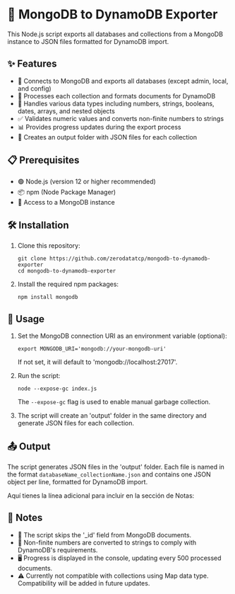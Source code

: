 # 🔄 MongoDB to DynamoDB Exporter

This Node.js script exports all databases and collections from a MongoDB instance to JSON files formatted for DynamoDB import.

## ✨ Features

- 🔌 Connects to MongoDB and exports all databases (except admin, local, and config)
- 🔄 Processes each collection and formats documents for DynamoDB
- 🔢 Handles various data types including numbers, strings, booleans, dates, arrays, and nested objects
- ✅ Validates numeric values and converts non-finite numbers to strings
- 📊 Provides progress updates during the export process
- 📁 Creates an output folder with JSON files for each collection

## 📋 Prerequisites

- 🟢 Node.js (version 12 or higher recommended)
- 📦 npm (Node Package Manager)
- 🔑 Access to a MongoDB instance

## 🛠️ Installation

1. Clone this repository:
   ```
   git clone https://github.com/zerodatatcp/mongodb-to-dynamodb-exporter
   cd mongodb-to-dynamodb-exporter
   ```

2. Install the required npm packages:
   ```
   npm install mongodb
   ```

## 🚀 Usage

1. Set the MongoDB connection URI as an environment variable (optional):
   ```
   export MONGODB_URI='mongodb://your-mongodb-uri'
   ```
   If not set, it will default to 'mongodb://localhost:27017'.

2. Run the script:
   ```
   node --expose-gc index.js
   ```
   The `--expose-gc` flag is used to enable manual garbage collection.

3. The script will create an 'output' folder in the same directory and generate JSON files for each collection.

## 📤 Output

The script generates JSON files in the 'output' folder. Each file is named in the format `databaseName_collectionName.json` and contains one JSON object per line, formatted for DynamoDB import.

Aquí tienes la línea adicional para incluir en la sección de Notas:

## 📝 Notes

- 🚫 The script skips the '_id' field from MongoDB documents.
- 🔢 Non-finite numbers are converted to strings to comply with DynamoDB's requirements.
- 🖥️ Progress is displayed in the console, updating every 500 processed documents.
- ⚠️ Currently not compatible with collections using Map data type. Compatibility will be added in future updates.
